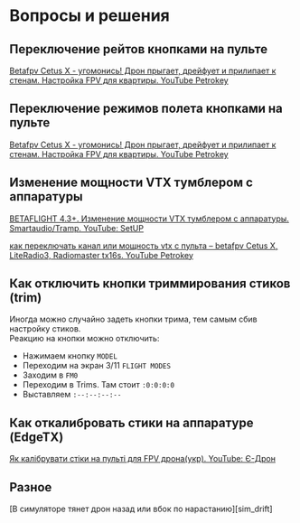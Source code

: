 # Вопросы и решения

## Переключение рейтов кнопками на пульте
[Betafpv Cetus X - угомонись! Дрон прыгает, дрейфует и прилипает к стенам. Настройка FPV для квартиры. YouTube Petrokey](https://www.youtube.com/watch?v=kPr2hmY9g5g)

## Переключение режимов полета кнопками на пульте
[Betafpv Cetus X - угомонись! Дрон прыгает, дрейфует и прилипает к стенам. Настройка FPV для квартиры. YouTube Petrokey](https://www.youtube.com/watch?v=kPr2hmY9g5g)

## Изменение мощности VTX тумблером с аппаратуры
[BETAFLIGHT 4.3+. Изменение мощности VTX тумблером с аппаратуры. Smartaudio/Tramp. YouTube: SetUP](https://www.youtube.com/watch?v=ocmA_Z_sSA0)

[как переключать канал или мощность vtx с пульта – betafpv Cetus X, LiteRadio3, Radiomaster tx16s. YouTube Petrokey](https://www.youtube.com/watch?v=ElDQzcKTmy0)

## Как отключить кнопки триммирования стиков (trim)
Иногда можно случайно задеть кнопки трима, тем самым сбив настройку стиков.  
Реакцию на кнопки можно отключить:  
- Нажимаем кнопку `MODEL`  
- Переходим на экран 3/11 `FLIGHT MODES`  
- Заходим в `FM0`
- Переходим в Trims. Там стоит `:0:0:0:0` 
- Выставляем `:--:--:--:--`  

## Как откалибровать стики на аппаратуре (EdgeTX)
[Як калібрувати стіки на пульті для FPV дрона(укр). YouTube: Є-Дрон](https://www.youtube.com/watch?v=RCaF2GHLe8g)

## Разное
[В симуляторе тянет дрон назад или вбок по нарастанию][sim_drift]


